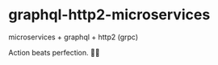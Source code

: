 # graphql-http2-microservices

microservices + graphql + http2 (grpc)

<!-- INSPIRATIONAL_QUOTE_START -->
Action beats perfection.
🧑‍💻
<!-- INSPIRATIONAL_QUOTE_END -->
